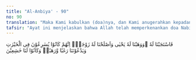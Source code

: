 ```yaml
---
title: "Al-Anbiya' - 90"
no: 90
translation: "Maka Kami kabulkan (doa)nya, dan Kami anugerahkan kepadanya Yahya, dan Kami jadikan istrinya (dapat mengandung). Sungguh, mereka selalu bersegera dalam (mengerjakan) kebaikan, dan mereka berdoa kepada Kami dengan penuh harap dan cemas. Dan mereka orang-orang yang khusyuk kepada Kami."
tafsir: "Ayat ini menjelaskan bahwa Allah telah memperkenankan doa Nabi Zakaria itu, dan mengaruniakan kepadanya seorang putra bernama Yahya. Untuk itu Allah telah mengaruniakan kesehatan yang baik kepada istri Zakaria, sehingga memungkinkan untuk mengandung, padahal sebelum itu ia adalah perempuan yang mandul.\n\nPada lanjutan ayat ini Allah menjelaskan apa alasan-Nya untuk mengabulkan permohonan Zakaria itu, ialah karena mereka semua senantiasa bersegera dalam berbuat kebajikan, terutama dalam memelihara keturunan dengan sebaik-baiknya. Selain itu juga, karena senantiasa berdoa kepada Allah dengan hati yang harap-harap cemas, harap akan ampunan Tuhan dan cemas terhadap kemurkaan dan siksaan Allah. Dan alasan ketiga ialah karena mereka selalu khusyuk dan tawadu' kepada-Nya, dan tidak pernah sombong atau takabur dan mengingkari karunia-Nya.\n\nJadi, sifat-sifat yang mulia itulah yang menyebabkan mereka memperoleh karunia dari Allah."
---
```


فَاسْتَجَبْنَا لَهٗ  ۖوَوَهَبْنَا لَهٗ يَحْيٰى وَاَصْلَحْنَا لَهٗ زَوْجَهٗۗ اِنَّهُمْ كَانُوْا يُسٰرِعُوْنَ فِى الْخَيْرٰتِ وَيَدْعُوْنَنَا رَغَبًا وَّرَهَبًاۗ وَكَانُوْا لَنَا خٰشِعِيْنَ 
